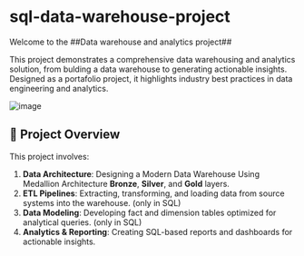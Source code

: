 # sql-data-warehouse-project
Welcome to the ##Data warehouse and analytics project##

This project demonstrates a comprehensive data warehousing and analytics solution, from bulding a data warehouse to generating actionable insights. Designed as a portafolio project, it highlights industry best practices in data engineering and analytics.


![image](https://github.com/user-attachments/assets/a549d9d7-3b1d-4169-a037-07eff6139d06)

## 📖 Project Overview
This project involves:

1. **Data Architecture**: Designing a Modern Data Warehouse Using Medallion Architecture **Bronze**, **Silver**, and **Gold** layers.
2. **ETL Pipelines**: Extracting, transforming, and loading data from source systems into the warehouse. (only in SQL)
3. **Data Modeling**: Developing fact and dimension tables optimized for analytical queries. (only in SQL)
4. **Analytics & Reporting**: Creating SQL-based reports and dashboards for actionable insights.
